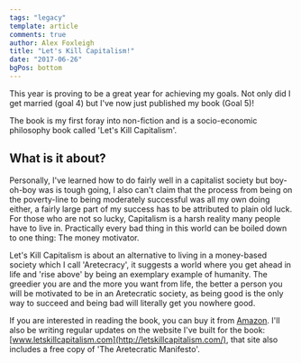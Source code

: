 ```yaml
---
tags: "legacy"
template: article 
comments: true 
author: Alex Foxleigh
title: "Let's Kill Capitalism!"
date: "2017-06-26"
bgPos: bottom
---
```


This year is proving to be a great year for achieving my goals. Not only did I get married (goal 4) but I've now just published my book (Goal 5)!

<!-- end -->

The book is my first foray into non-fiction and is a socio-economic philosophy book called 'Let's Kill Capitalism'.

## What is it about?

Personally, I've learned how to do fairly well in a capitalist society but boy-oh-boy was is tough going, I also can't claim that the process from being on the poverty-line to being moderately successful was all my own doing either, a fairly large part of my success has to be attributed to plain old luck. For those who are not so lucky, Capitalism is a harsh reality many people have to live in. Practically every bad thing in this world can be boiled down to one thing: The money motivator.

Let's Kill Capitalism is about an alternative to living in a money-based society which I call 'Aretecracy', it suggests a world where you get ahead in life and 'rise above' by being an exemplary example of humanity. The greedier you are and the more you want from life, the better a person you will be motivated to be in an Aretecratic society, as being good is the only way to succeed and being bad will literally get you nowhere good.

If you are interested in reading the book, you can buy it from [Amazon](http://amzn.to/2u4J66F). I'll also be writing regular updates on the website I've built for the book: [www.letskillcapitalism.com](http://letskillcapitalism.com/), that site also includes a free copy of 'The Aretecratic Manifesto'.

